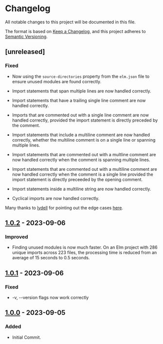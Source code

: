 # Changelog

All notable changes to this project will be documented in this file.

The format is based on [Keep a Changelog](https://keepachangelog.com/en/1.0.0/), and this project adheres to [Semantic Versioning](https://semver.org/spec/v2.0.0.html).

## [unreleased]

### Fixed

- Now using the `source-directories` property from the `elm.json` file to ensure unused modules are found correctly.

- Import statements that span multiple lines are now handled correctly.
- Import statements that have a trailing single line comment are now handled correctly.
- Imports that are commented out with a single line comment are now handled correctly, provided the import statement is directly preceded by the comment.
- Import statements that include a multiline comment are now handled correctly, whether the multiline comment is on a single line or spanning multiple lines.
- Import statements that are commented out with a multline comment are now handled correctly when the comment is spanning multiple lines.
- Import statements that are commented out with a multiline comment are now handled correctly when the comment is a single line provided the import statement is directly preceeded by the opening comment.
- Import statements inside a multiline string are now handled correctly.
- Cyclical imports are now handled correctly.

Many thanks to [lydell](https://github.com/lydell/) for pointing out the edge cases [here](https://discourse.elm-lang.org/t/elmx-find-and-delete-unused-modules/9309/7).

## [1.0.2] - 2023-09-06

### Improved

- Finding unused modules is now much faster. On an Elm project with 286 unique imports across 223 files, the processing time is reduced from an average of 15 seconds to 0.5 seconds.

## [1.0.1] - 2023-09-06

### Fixed

- -v, --version flags now work correctly

## [1.0.0] - 2023-09-05

### Added

- Initial Commit.

[1.0.2]: https://github.com/phollyer/elmx/compare/v1.0.1...v1.0.2
[1.0.1]: https://github.com/phollyer/elmx/compare/1.0.0...v1.0.1
[1.0.0]: https://github.com/phollyer/elmx/releases/tag/1.0.0
